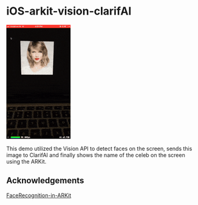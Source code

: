 # iOS-arkit-vision-clarifAI

![Demo](https://raw.githubusercontent.com/jaisontj/iOS-arkit-vision-clarifAI/master/assets/arkit_demo.gif
 "Demo")

This demo utilized the Vision API to detect faces on the screen, sends this image to ClarifAI and finally shows the name of the celeb on the screen using the ARKit.

## Acknowledgements

[FaceRecognition-in-ARKit](https://github.com/NovaTecConsulting/FaceRecognition-in-ARKit)

